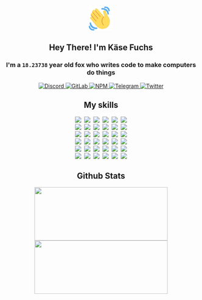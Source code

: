 <div><p align=center><img src=./resources/images/wave.gif width=64px height=64px></p><h2 align=center>Hey There! I'm Käse Fuchs</h2><h3 align=center>I'm a <code>18.23738</code> year old fox who writes code to make computers do things</h3><p align=center><a href=https://discord.com/users/507526681125322772><img alt=Discord src="https://img.shields.io/badge/Discord-5865F2?logo=discord&logoColor=white&style=flat-square#b632b5427052c7abbcd4012caf36a811"> </a><a href=https://gitlab.com/kasefuchs><img alt=GitLab src="https://img.shields.io/badge/GitLab-330F63?logo=gitlab&logoColor=white&style=flat-square#b632b5427052c7abbcd4012caf36a811"> </a><a href=https://npmjs.com/~kasefuchs><img alt=NPM src="https://img.shields.io/badge/NPM-CB3837?logo=npm&logoColor=white&style=flat-square#b632b5427052c7abbcd4012caf36a811"> </a><a href=https://t.me/kasefuchs><img alt=Telegram src="https://img.shields.io/badge/Telegram-2CA5E0?logo=telegram&logoColor=white&style=flat-square#b632b5427052c7abbcd4012caf36a811"> </a><a href=https://twitter.com/kasefuchs><img alt=Twitter src="https://img.shields.io/badge/Twitter-1DA1F2?logo=twitter&logoColor=white&style=flat-square#b632b5427052c7abbcd4012caf36a811"></a></p><h2 align=center>My skills</h2><p align=center><a href=https://aws.amazon.com/ ><picture><source srcset="https://skillicons.dev/icons?i=aws&theme=dark#b632b5427052c7abbcd4012caf36a811" media="(prefers-color-scheme: dark)"><source srcset="https://skillicons.dev/icons?i=aws&theme=light#b632b5427052c7abbcd4012caf36a811" media="(prefers-color-scheme: light), (prefers-color-scheme: no-preference)"><img src="https://skillicons.dev/icons?i=aws&theme=light#b632b5427052c7abbcd4012caf36a811"></picture></a>&nbsp;&nbsp;<a href=https://en.wikipedia.org/wiki/Bash_(Unix_shell)><picture><source srcset="https://skillicons.dev/icons?i=bash&theme=dark#b632b5427052c7abbcd4012caf36a811" media="(prefers-color-scheme: dark)"><source srcset="https://skillicons.dev/icons?i=bash&theme=light#b632b5427052c7abbcd4012caf36a811" media="(prefers-color-scheme: light), (prefers-color-scheme: no-preference)"><img src="https://skillicons.dev/icons?i=bash&theme=light#b632b5427052c7abbcd4012caf36a811"></picture></a>&nbsp;&nbsp;<a href=https://discord.com/developers/docs><picture><source srcset="https://skillicons.dev/icons?i=bots&theme=dark#b632b5427052c7abbcd4012caf36a811" media="(prefers-color-scheme: dark)"><source srcset="https://skillicons.dev/icons?i=bots&theme=light#b632b5427052c7abbcd4012caf36a811" media="(prefers-color-scheme: light), (prefers-color-scheme: no-preference)"><img src="https://skillicons.dev/icons?i=bots&theme=light#b632b5427052c7abbcd4012caf36a811"></picture></a>&nbsp;&nbsp;<a href=https://www.cloudflare.com/ ><picture><source srcset="https://skillicons.dev/icons?i=cloudflare&theme=dark#b632b5427052c7abbcd4012caf36a811" media="(prefers-color-scheme: dark)"><source srcset="https://skillicons.dev/icons?i=cloudflare&theme=light#b632b5427052c7abbcd4012caf36a811" media="(prefers-color-scheme: light), (prefers-color-scheme: no-preference)"><img src="https://skillicons.dev/icons?i=cloudflare&theme=light#b632b5427052c7abbcd4012caf36a811"></picture></a>&nbsp;&nbsp;<a href=https://en.wikipedia.org/wiki/CSS><picture><source srcset="https://skillicons.dev/icons?i=css&theme=dark#b632b5427052c7abbcd4012caf36a811" media="(prefers-color-scheme: dark)"><source srcset="https://skillicons.dev/icons?i=css&theme=light#b632b5427052c7abbcd4012caf36a811" media="(prefers-color-scheme: light), (prefers-color-scheme: no-preference)"><img src="https://skillicons.dev/icons?i=css&theme=light#b632b5427052c7abbcd4012caf36a811"></picture></a>&nbsp;&nbsp;<a href=https://www.docker.com/ ><picture><source srcset="https://skillicons.dev/icons?i=docker&theme=dark#b632b5427052c7abbcd4012caf36a811" media="(prefers-color-scheme: dark)"><source srcset="https://skillicons.dev/icons?i=docker&theme=light#b632b5427052c7abbcd4012caf36a811" media="(prefers-color-scheme: light), (prefers-color-scheme: no-preference)"><img src="https://skillicons.dev/icons?i=docker&theme=light#b632b5427052c7abbcd4012caf36a811"></picture></a><br><a href=https://www.electronjs.org/ ><picture><source srcset="https://skillicons.dev/icons?i=electron&theme=dark#b632b5427052c7abbcd4012caf36a811" media="(prefers-color-scheme: dark)"><source srcset="https://skillicons.dev/icons?i=electron&theme=light#b632b5427052c7abbcd4012caf36a811" media="(prefers-color-scheme: light), (prefers-color-scheme: no-preference)"><img src="https://skillicons.dev/icons?i=electron&theme=light#b632b5427052c7abbcd4012caf36a811"></picture></a>&nbsp;&nbsp;<a href=https://expressjs.com/ ><picture><source srcset="https://skillicons.dev/icons?i=express&theme=dark#b632b5427052c7abbcd4012caf36a811" media="(prefers-color-scheme: dark)"><source srcset="https://skillicons.dev/icons?i=express&theme=light#b632b5427052c7abbcd4012caf36a811" media="(prefers-color-scheme: light), (prefers-color-scheme: no-preference)"><img src="https://skillicons.dev/icons?i=express&theme=light#b632b5427052c7abbcd4012caf36a811"></picture></a>&nbsp;&nbsp;<a href=https://www.figma.com/ ><picture><source srcset="https://skillicons.dev/icons?i=figma&theme=dark#b632b5427052c7abbcd4012caf36a811" media="(prefers-color-scheme: dark)"><source srcset="https://skillicons.dev/icons?i=figma&theme=light#b632b5427052c7abbcd4012caf36a811" media="(prefers-color-scheme: light), (prefers-color-scheme: no-preference)"><img src="https://skillicons.dev/icons?i=figma&theme=light#b632b5427052c7abbcd4012caf36a811"></picture></a>&nbsp;&nbsp;<a href=https://firebase.google.com/ ><picture><source srcset="https://skillicons.dev/icons?i=firebase&theme=dark#b632b5427052c7abbcd4012caf36a811" media="(prefers-color-scheme: dark)"><source srcset="https://skillicons.dev/icons?i=firebase&theme=light#b632b5427052c7abbcd4012caf36a811" media="(prefers-color-scheme: light), (prefers-color-scheme: no-preference)"><img src="https://skillicons.dev/icons?i=firebase&theme=light#b632b5427052c7abbcd4012caf36a811"></picture></a>&nbsp;&nbsp;<a href=https://flask.palletsprojects.com/ ><picture><source srcset="https://skillicons.dev/icons?i=flask&theme=dark#b632b5427052c7abbcd4012caf36a811" media="(prefers-color-scheme: dark)"><source srcset="https://skillicons.dev/icons?i=flask&theme=light#b632b5427052c7abbcd4012caf36a811" media="(prefers-color-scheme: light), (prefers-color-scheme: no-preference)"><img src="https://skillicons.dev/icons?i=flask&theme=light#b632b5427052c7abbcd4012caf36a811"></picture></a>&nbsp;&nbsp;<a href=https://cloud.google.com/ ><picture><source srcset="https://skillicons.dev/icons?i=gcp&theme=dark#b632b5427052c7abbcd4012caf36a811" media="(prefers-color-scheme: dark)"><source srcset="https://skillicons.dev/icons?i=gcp&theme=light#b632b5427052c7abbcd4012caf36a811" media="(prefers-color-scheme: light), (prefers-color-scheme: no-preference)"><img src="https://skillicons.dev/icons?i=gcp&theme=light#b632b5427052c7abbcd4012caf36a811"></picture></a><br><a href=https://git-scm.com/ ><picture><source srcset="https://skillicons.dev/icons?i=git&theme=dark#b632b5427052c7abbcd4012caf36a811" media="(prefers-color-scheme: dark)"><source srcset="https://skillicons.dev/icons?i=git&theme=light#b632b5427052c7abbcd4012caf36a811" media="(prefers-color-scheme: light), (prefers-color-scheme: no-preference)"><img src="https://skillicons.dev/icons?i=git&theme=light#b632b5427052c7abbcd4012caf36a811"></picture></a>&nbsp;&nbsp;<a href=https://github.com/ ><picture><source srcset="https://skillicons.dev/icons?i=github&theme=dark#b632b5427052c7abbcd4012caf36a811" media="(prefers-color-scheme: dark)"><source srcset="https://skillicons.dev/icons?i=github&theme=light#b632b5427052c7abbcd4012caf36a811" media="(prefers-color-scheme: light), (prefers-color-scheme: no-preference)"><img src="https://skillicons.dev/icons?i=github&theme=light#b632b5427052c7abbcd4012caf36a811"></picture></a>&nbsp;&nbsp;<a href=https://gitlab.com/ ><picture><source srcset="https://skillicons.dev/icons?i=gitlab&theme=dark#b632b5427052c7abbcd4012caf36a811" media="(prefers-color-scheme: dark)"><source srcset="https://skillicons.dev/icons?i=gitlab&theme=light#b632b5427052c7abbcd4012caf36a811" media="(prefers-color-scheme: light), (prefers-color-scheme: no-preference)"><img src="https://skillicons.dev/icons?i=gitlab&theme=light#b632b5427052c7abbcd4012caf36a811"></picture></a>&nbsp;&nbsp;<a href=https://www.heroku.com/ ><picture><source srcset="https://skillicons.dev/icons?i=heroku&theme=dark#b632b5427052c7abbcd4012caf36a811" media="(prefers-color-scheme: dark)"><source srcset="https://skillicons.dev/icons?i=heroku&theme=light#b632b5427052c7abbcd4012caf36a811" media="(prefers-color-scheme: light), (prefers-color-scheme: no-preference)"><img src="https://skillicons.dev/icons?i=heroku&theme=light#b632b5427052c7abbcd4012caf36a811"></picture></a>&nbsp;&nbsp;<a href=https://en.wikipedia.org/wiki/HTML><picture><source srcset="https://skillicons.dev/icons?i=html&theme=dark#b632b5427052c7abbcd4012caf36a811" media="(prefers-color-scheme: dark)"><source srcset="https://skillicons.dev/icons?i=html&theme=light#b632b5427052c7abbcd4012caf36a811" media="(prefers-color-scheme: light), (prefers-color-scheme: no-preference)"><img src="https://skillicons.dev/icons?i=html&theme=light#b632b5427052c7abbcd4012caf36a811"></picture></a>&nbsp;&nbsp;<a href=https://en.wikipedia.org/wiki/JavaScript><picture><source srcset="https://skillicons.dev/icons?i=js&theme=dark#b632b5427052c7abbcd4012caf36a811" media="(prefers-color-scheme: dark)"><source srcset="https://skillicons.dev/icons?i=js&theme=light#b632b5427052c7abbcd4012caf36a811" media="(prefers-color-scheme: light), (prefers-color-scheme: no-preference)"><img src="https://skillicons.dev/icons?i=js&theme=light#b632b5427052c7abbcd4012caf36a811"></picture></a><br><a href=https://en.wikipedia.org/wiki/Linux><picture><source srcset="https://skillicons.dev/icons?i=linux&theme=dark#b632b5427052c7abbcd4012caf36a811" media="(prefers-color-scheme: dark)"><source srcset="https://skillicons.dev/icons?i=linux&theme=light#b632b5427052c7abbcd4012caf36a811" media="(prefers-color-scheme: light), (prefers-color-scheme: no-preference)"><img src="https://skillicons.dev/icons?i=linux&theme=light#b632b5427052c7abbcd4012caf36a811"></picture></a>&nbsp;&nbsp;<a href=https://mui.com/ ><picture><source srcset="https://skillicons.dev/icons?i=materialui&theme=dark#b632b5427052c7abbcd4012caf36a811" media="(prefers-color-scheme: dark)"><source srcset="https://skillicons.dev/icons?i=materialui&theme=light#b632b5427052c7abbcd4012caf36a811" media="(prefers-color-scheme: light), (prefers-color-scheme: no-preference)"><img src="https://skillicons.dev/icons?i=materialui&theme=light#b632b5427052c7abbcd4012caf36a811"></picture></a>&nbsp;&nbsp;<a href=https://en.wikipedia.org/wiki/Markdown><picture><source srcset="https://skillicons.dev/icons?i=md&theme=dark#b632b5427052c7abbcd4012caf36a811" media="(prefers-color-scheme: dark)"><source srcset="https://skillicons.dev/icons?i=md&theme=light#b632b5427052c7abbcd4012caf36a811" media="(prefers-color-scheme: light), (prefers-color-scheme: no-preference)"><img src="https://skillicons.dev/icons?i=md&theme=light#b632b5427052c7abbcd4012caf36a811"></picture></a>&nbsp;&nbsp;<a href=https://www.mongodb.com/ ><picture><source srcset="https://skillicons.dev/icons?i=mongodb&theme=dark#b632b5427052c7abbcd4012caf36a811" media="(prefers-color-scheme: dark)"><source srcset="https://skillicons.dev/icons?i=mongodb&theme=light#b632b5427052c7abbcd4012caf36a811" media="(prefers-color-scheme: light), (prefers-color-scheme: no-preference)"><img src="https://skillicons.dev/icons?i=mongodb&theme=light#b632b5427052c7abbcd4012caf36a811"></picture></a>&nbsp;&nbsp;<a href=https://www.mysql.com/ ><picture><source srcset="https://skillicons.dev/icons?i=mysql&theme=dark#b632b5427052c7abbcd4012caf36a811" media="(prefers-color-scheme: dark)"><source srcset="https://skillicons.dev/icons?i=mysql&theme=light#b632b5427052c7abbcd4012caf36a811" media="(prefers-color-scheme: light), (prefers-color-scheme: no-preference)"><img src="https://skillicons.dev/icons?i=mysql&theme=light#b632b5427052c7abbcd4012caf36a811"></picture></a>&nbsp;&nbsp;<a href=https://nextjs.org/ ><picture><source srcset="https://skillicons.dev/icons?i=nextjs&theme=dark#b632b5427052c7abbcd4012caf36a811" media="(prefers-color-scheme: dark)"><source srcset="https://skillicons.dev/icons?i=nextjs&theme=light#b632b5427052c7abbcd4012caf36a811" media="(prefers-color-scheme: light), (prefers-color-scheme: no-preference)"><img src="https://skillicons.dev/icons?i=nextjs&theme=light#b632b5427052c7abbcd4012caf36a811"></picture></a><br><a href=https://nodejs.org/en/ ><picture><source srcset="https://skillicons.dev/icons?i=nodejs&theme=dark#b632b5427052c7abbcd4012caf36a811" media="(prefers-color-scheme: dark)"><source srcset="https://skillicons.dev/icons?i=nodejs&theme=light#b632b5427052c7abbcd4012caf36a811" media="(prefers-color-scheme: light), (prefers-color-scheme: no-preference)"><img src="https://skillicons.dev/icons?i=nodejs&theme=light#b632b5427052c7abbcd4012caf36a811"></picture></a>&nbsp;&nbsp;<a href=https://www.postgresql.org/ ><picture><source srcset="https://skillicons.dev/icons?i=postgres&theme=dark#b632b5427052c7abbcd4012caf36a811" media="(prefers-color-scheme: dark)"><source srcset="https://skillicons.dev/icons?i=postgres&theme=light#b632b5427052c7abbcd4012caf36a811" media="(prefers-color-scheme: light), (prefers-color-scheme: no-preference)"><img src="https://skillicons.dev/icons?i=postgres&theme=light#b632b5427052c7abbcd4012caf36a811"></picture></a>&nbsp;&nbsp;<a href=https://learn.microsoft.com/en-us/powershell/ ><picture><source srcset="https://skillicons.dev/icons?i=powershell&theme=dark#b632b5427052c7abbcd4012caf36a811" media="(prefers-color-scheme: dark)"><source srcset="https://skillicons.dev/icons?i=powershell&theme=light#b632b5427052c7abbcd4012caf36a811" media="(prefers-color-scheme: light), (prefers-color-scheme: no-preference)"><img src="https://skillicons.dev/icons?i=powershell&theme=light#b632b5427052c7abbcd4012caf36a811"></picture></a>&nbsp;&nbsp;<a href=https://www.python.org/ ><picture><source srcset="https://skillicons.dev/icons?i=py&theme=dark#b632b5427052c7abbcd4012caf36a811" media="(prefers-color-scheme: dark)"><source srcset="https://skillicons.dev/icons?i=py&theme=light#b632b5427052c7abbcd4012caf36a811" media="(prefers-color-scheme: light), (prefers-color-scheme: no-preference)"><img src="https://skillicons.dev/icons?i=py&theme=light#b632b5427052c7abbcd4012caf36a811"></picture></a>&nbsp;&nbsp;<a href=https://www.raspberrypi.org/ ><picture><source srcset="https://skillicons.dev/icons?i=raspberrypi&theme=dark#b632b5427052c7abbcd4012caf36a811" media="(prefers-color-scheme: dark)"><source srcset="https://skillicons.dev/icons?i=raspberrypi&theme=light#b632b5427052c7abbcd4012caf36a811" media="(prefers-color-scheme: light), (prefers-color-scheme: no-preference)"><img src="https://skillicons.dev/icons?i=raspberrypi&theme=light#b632b5427052c7abbcd4012caf36a811"></picture></a>&nbsp;&nbsp;<a href=https://reactjs.org/ ><picture><source srcset="https://skillicons.dev/icons?i=react&theme=dark#b632b5427052c7abbcd4012caf36a811" media="(prefers-color-scheme: dark)"><source srcset="https://skillicons.dev/icons?i=react&theme=light#b632b5427052c7abbcd4012caf36a811" media="(prefers-color-scheme: light), (prefers-color-scheme: no-preference)"><img src="https://skillicons.dev/icons?i=react&theme=light#b632b5427052c7abbcd4012caf36a811"></picture></a><br><a href=https://redux.js.org/ ><picture><source srcset="https://skillicons.dev/icons?i=redux&theme=dark#b632b5427052c7abbcd4012caf36a811" media="(prefers-color-scheme: dark)"><source srcset="https://skillicons.dev/icons?i=redux&theme=light#b632b5427052c7abbcd4012caf36a811" media="(prefers-color-scheme: light), (prefers-color-scheme: no-preference)"><img src="https://skillicons.dev/icons?i=redux&theme=light#b632b5427052c7abbcd4012caf36a811"></picture></a>&nbsp;&nbsp;<a href=https://en.wikipedia.org/wiki/Regular_expression><picture><source srcset="https://skillicons.dev/icons?i=regex&theme=dark#b632b5427052c7abbcd4012caf36a811" media="(prefers-color-scheme: dark)"><source srcset="https://skillicons.dev/icons?i=regex&theme=light#b632b5427052c7abbcd4012caf36a811" media="(prefers-color-scheme: light), (prefers-color-scheme: no-preference)"><img src="https://skillicons.dev/icons?i=regex&theme=light#b632b5427052c7abbcd4012caf36a811"></picture></a>&nbsp;&nbsp;<a href=https://en.wikipedia.org/wiki/Sass_(stylesheet_language)><picture><source srcset="https://skillicons.dev/icons?i=sass&theme=dark#b632b5427052c7abbcd4012caf36a811" media="(prefers-color-scheme: dark)"><source srcset="https://skillicons.dev/icons?i=sass&theme=light#b632b5427052c7abbcd4012caf36a811" media="(prefers-color-scheme: light), (prefers-color-scheme: no-preference)"><img src="https://skillicons.dev/icons?i=sass&theme=light#b632b5427052c7abbcd4012caf36a811"></picture></a>&nbsp;&nbsp;<a href=https://www.typescriptlang.org/ ><picture><source srcset="https://skillicons.dev/icons?i=ts&theme=dark#b632b5427052c7abbcd4012caf36a811" media="(prefers-color-scheme: dark)"><source srcset="https://skillicons.dev/icons?i=ts&theme=light#b632b5427052c7abbcd4012caf36a811" media="(prefers-color-scheme: light), (prefers-color-scheme: no-preference)"><img src="https://skillicons.dev/icons?i=ts&theme=light#b632b5427052c7abbcd4012caf36a811"></picture></a>&nbsp;&nbsp;<a href=https://unity.com/ ><picture><source srcset="https://skillicons.dev/icons?i=unity&theme=dark#b632b5427052c7abbcd4012caf36a811" media="(prefers-color-scheme: dark)"><source srcset="https://skillicons.dev/icons?i=unity&theme=light#b632b5427052c7abbcd4012caf36a811" media="(prefers-color-scheme: light), (prefers-color-scheme: no-preference)"><img src="https://skillicons.dev/icons?i=unity&theme=light#b632b5427052c7abbcd4012caf36a811"></picture></a>&nbsp;&nbsp;<a href=https://workers.cloudflare.com/ ><picture><source srcset="https://skillicons.dev/icons?i=workers&theme=dark#b632b5427052c7abbcd4012caf36a811" media="(prefers-color-scheme: dark)"><source srcset="https://skillicons.dev/icons?i=workers&theme=light#b632b5427052c7abbcd4012caf36a811" media="(prefers-color-scheme: light), (prefers-color-scheme: no-preference)"><img src="https://skillicons.dev/icons?i=workers&theme=light#b632b5427052c7abbcd4012caf36a811"></picture></a><br></p><h2 align=center>Github Stats</h2><p align=center><picture><source srcset="https://github-readme-stats-kasefuchs.vercel.app/api/?count_private=true&hide_border=true&hide_rank=true&line_height=20&hide_title=true&username=Kasefuchs&theme=dark#b632b5427052c7abbcd4012caf36a811" media="(prefers-color-scheme: dark)"><source srcset="https://github-readme-stats-kasefuchs.vercel.app/api/?count_private=true&hide_border=true&hide_rank=true&line_height=20&hide_title=true&username=Kasefuchs&theme=light#b632b5427052c7abbcd4012caf36a811" media="(prefers-color-scheme: light), (prefers-color-scheme: no-preference)"><img align=middle width=350 height=140 src="https://github-readme-stats-kasefuchs.vercel.app/api/?count_private=true&hide_border=true&hide_rank=true&line_height=20&hide_title=true&username=Kasefuchs&theme=light#b632b5427052c7abbcd4012caf36a811"></picture><picture><source srcset="https://github-readme-stats-kasefuchs.vercel.app/api/top-langs/?count_private=true&hide_border=true&layout=compact&username=Kasefuchs&theme=dark#b632b5427052c7abbcd4012caf36a811" media="(prefers-color-scheme: dark)"><source srcset="https://github-readme-stats-kasefuchs.vercel.app/api/top-langs/?count_private=true&hide_border=true&layout=compact&username=Kasefuchs&theme=light#b632b5427052c7abbcd4012caf36a811" media="(prefers-color-scheme: light), (prefers-color-scheme: no-preference)"><img align=middle width=350 height=140 src="https://github-readme-stats-kasefuchs.vercel.app/api/top-langs/?count_private=true&hide_border=true&layout=compact&username=Kasefuchs&theme=light#b632b5427052c7abbcd4012caf36a811"></picture></p><img src="https://hit.yhype.me/github/profile?user_id=64592097#b632b5427052c7abbcd4012caf36a811" alt=""></div>